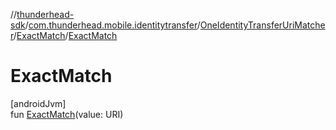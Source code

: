//[thunderhead-sdk](../../../../index.md)/[com.thunderhead.mobile.identitytransfer](../../index.md)/[OneIdentityTransferUriMatcher](../index.md)/[ExactMatch](index.md)/[ExactMatch](-exact-match.md)

# ExactMatch

[androidJvm]\
fun [ExactMatch](-exact-match.md)(value: URI)
